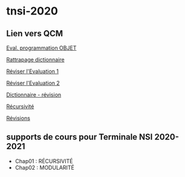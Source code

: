 # tnsi-2020
## Lien vers QCM
[Eval. programmation OBJET](https://genumsi.inria.fr/qcm.php?h=013994c45fe5c275c85efc89953c8b5e)

[Rattrapage dictionnaire](https://genumsi.inria.fr/qcm.php?h=d3837f366376d17bc337a6bc599d815d)

[Réviser l'Evaluation 1](https://genumsi.inria.fr/qcm.php?h=73113fe46b31071fe3b0619481a2d58a)

[Réviser l'Evaluation 2](https://genumsi.inria.fr/qcm.php?h=a78d42e930cb66158eaccce2d2bb034d)

[Dictionnaire - révision](https://genumsi.inria.fr/qcm.php?h=0a49e141026bec9f60d056b4515dfbc9)

[Récursivité](https://genumsi.inria.fr/qcm.php?h=cf4244c08fa38c7c0e611edfac246f7b)


[Révisions](https://genumsi.inria.fr/qcm.php?h=9428efc5541a76c91fc75d41151c85a5)



## supports de cours pour Terminale NSI 2020-2021
- Chap01 : RÉCURSIVITÉ
- Chap02 : MODULARITÉ

